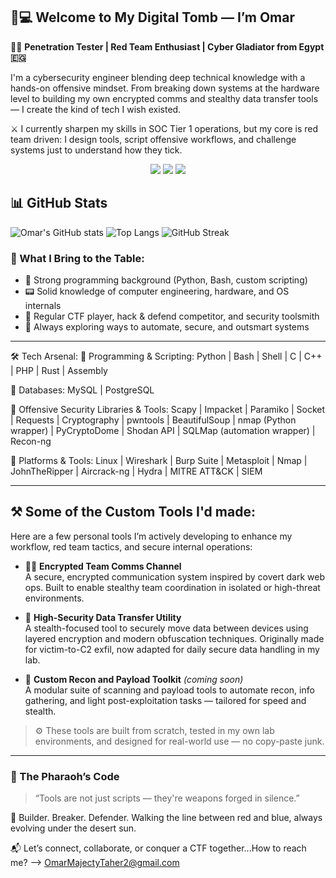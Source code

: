 ## 🐍💻 Welcome to My Digital Tomb — I’m Omar

🧑‍💻 **Penetration Tester | Red Team Enthusiast | Cyber Gladiator from Egypt 🇪🇬**

I'm a cybersecurity engineer blending deep technical knowledge with a hands-on offensive mindset. From breaking down systems at the hardware level to building my own encrypted comms and stealthy data transfer tools — I create the kind of tech I wish existed.

⚔️ I currently sharpen my skills in SOC Tier 1 operations, but my core is red team driven: I design tools, script offensive workflows, and challenge systems just to understand how they tick.

<p align="center">
  <img src="https://img.shields.io/badge/SOC%20Analyst-Tier%201-blue?style=flat-square&logo=virustotal&logoColor=white"/>
  <img src="https://img.shields.io/badge/Red%20Team-Ethical%20Hacker-critical?style=flat-square&logo=kalilinux&logoColor=white"/>
  <img src="https://img.shields.io/badge/Kuwait-Based-orange?style=flat-square&logo=globe&logoColor=white"/>
</p>

## 📊 GitHub Stats

![Omar's GitHub stats](https://github-readme-stats.vercel.app/api?username=MOmar990&show_icons=true&theme=radical&border_radius=15)
![Top Langs](https://github-readme-stats.vercel.app/api/top-langs/?username=MOmar990&layout=compact&theme=radical&border_radius=15)
![GitHub Streak](https://github-readme-streak-stats.herokuapp.com/?user=MOmar990&theme=radical&border_radius=15)


### 🧠 What I Bring to the Table:
- 🔧 Strong programming background (Python, Bash, custom scripting)
- 📟 Solid knowledge of computer engineering, hardware, and OS internals
- 🧩 Regular CTF player, hack & defend competitor, and security toolsmith
- 🧠 Always exploring ways to automate, secure, and outsmart systems

---

🛠️ Tech Arsenal:
🧠 Programming & Scripting:
Python | Bash | Shell | C | C++ | PHP | Rust | Assembly

💾 Databases:
MySQL | PostgreSQL

🔧 Offensive Security Libraries & Tools:
Scapy | Impacket | Paramiko | Socket | Requests | Cryptography | pwntools | BeautifulSoup | nmap (Python wrapper) | PyCryptoDome | Shodan API | SQLMap (automation wrapper) | Recon-ng

🧰 Platforms & Tools:
Linux | Wireshark | Burp Suite | Metasploit | Nmap | JohnTheRipper | Aircrack-ng | Hydra | MITRE ATT&CK | SIEM

---

## ⚒️ Some of the Custom Tools I'd made:

Here are a few personal tools I’m actively developing to enhance my workflow, red team tactics, and secure internal operations:

- 🕵️‍♂️ **Encrypted Team Comms Channel**  
  A secure, encrypted communication system inspired by covert dark web ops. Built to enable stealthy team coordination in isolated or high-threat environments.

- 📡 **High-Security Data Transfer Utility**  
  A stealth-focused tool to securely move data between devices using layered encryption and modern obfuscation techniques. Originally made for victim-to-C2 exfil, now adapted for daily secure data handling in my lab.

- 🧰 **Custom Recon and Payload Toolkit** *(coming soon)*  
  A modular suite of scanning and payload tools to automate recon, info gathering, and light post-exploitation tasks — tailored for speed and stealth.

> ⚙️ These tools are built from scratch, tested in my own lab environments, and designed for real-world use — no copy-paste junk.

---

### 🐫 The Pharaoh’s Code
> “Tools are not just scripts — they're weapons forged in silence.”

👾 Builder. Breaker. Defender. Walking the line between red and blue, always evolving under the desert sun.

📬 Let’s connect, collaborate, or conquer a CTF together...How to reach me? --> OmarMajectyTaher2@gmail.com


<!---
MOmar990/MOmar990 is a ✨ special ✨ repository because its `README.md` (this file) appears on your GitHub profile.
You can click the Preview link to take a look at your changes.
--->
